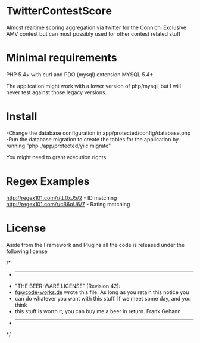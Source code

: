 TwitterContestScore
========

Almost realtime scoring aggregation via twitter for the Connichi Exclusive AMV contest but can most possibly used for other contest related stuff 


Minimal requirements
========
PHP 5.4+ with curl and PDO (mysql) extension
MYSQL 5.4+

The application might work with a lower version of php/mysql, but I will never test against those legacy versions.

Install
========
-Change the database configuration in app/protected/config/database.php
-Run the database migration to create the tables for the application by running "php ./app/protected/yiic migrate"

You might need to grant execution rights

Regex Examples
========
http://regex101.com/r/tL0xJ5/2 - ID matching
http://regex101.com/r/cB6oU6/7 - Rating matching


License
========

Aside from the Framework and Plugins all the code is released under the following license

/*
* ----------------------------------------------------------------------------
* "THE BEER-WARE LICENSE" (Revision 42):
* <fg@code-works.de> wrote this file. As long as you retain this notice you
* can do whatever you want with this stuff. If we meet some day, and you think
* this stuff is worth it, you can buy me a beer in return. Frank Gehann
* ----------------------------------------------------------------------------
*/
